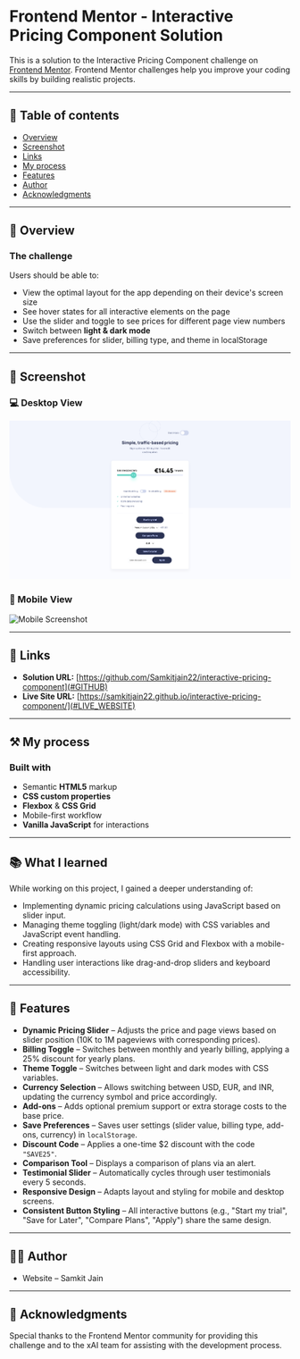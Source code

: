 # Frontend Mentor - Interactive Pricing Component Solution

This is a solution to the Interactive Pricing Component challenge on [Frontend Mentor](https://www.frontendmentor.io/challenges/interactive-pricing-component-t0m8PIyY8). Frontend Mentor challenges help you improve your coding skills by building realistic projects.

---

## 📑 Table of contents
- [Overview](#overview)
- [Screenshot](#screenshot)
- [Links](#links)
- [My process](#my-process)
- [Features](#features)
- [Author](#author)
- [Acknowledgments](#acknowledgments)

---

## 📝 Overview

### The challenge
Users should be able to:

- View the optimal layout for the app depending on their device's screen size
- See hover states for all interactive elements on the page
- Use the slider and toggle to see prices for different page view numbers
- Switch between **light & dark mode**
- Save preferences for slider, billing type, and theme in localStorage

---

## 📸 Screenshot

### 💻 Desktop View
![Desktop Screenshot](./screenshot/desktop-view.png)

### 📱 Mobile View
![Mobile Screenshot](./screenshot/mobile-view.png)

---

## 🔗 Links

- **Solution URL:** [https://github.com/Samkitjain22/interactive-pricing-component](#GITHUB)
- **Live Site URL:** [https://samkitjain22.github.io/interactive-pricing-component/](#LIVE_WEBSITE)

---

## ⚒️ My process

### Built with
- Semantic **HTML5** markup  
- **CSS custom properties**  
- **Flexbox** & **CSS Grid**  
- Mobile-first workflow  
- **Vanilla JavaScript** for interactions  

---

## 📚 What I learned
While working on this project, I gained a deeper understanding of:

- Implementing dynamic pricing calculations using JavaScript based on slider input.
- Managing theme toggling (light/dark mode) with CSS variables and JavaScript event handling.
- Creating responsive layouts using CSS Grid and Flexbox with a mobile-first approach.
- Handling user interactions like drag-and-drop sliders and keyboard accessibility.

---

## 🚀 Features

- **Dynamic Pricing Slider** – Adjusts the price and page views based on slider position (10K to 1M pageviews with corresponding prices).  
- **Billing Toggle** – Switches between monthly and yearly billing, applying a 25% discount for yearly plans.  
- **Theme Toggle** – Switches between light and dark modes with CSS variables.  
- **Currency Selection** – Allows switching between USD, EUR, and INR, updating the currency symbol and price accordingly.  
- **Add-ons** – Adds optional premium support or extra storage costs to the base price.  
- **Save Preferences** – Saves user settings (slider value, billing type, add-ons, currency) in `localStorage`.  
- **Discount Code** – Applies a one-time $2 discount with the code `"SAVE25"`.  
- **Comparison Tool** – Displays a comparison of plans via an alert.  
- **Testimonial Slider** – Automatically cycles through user testimonials every 5 seconds.  
- **Responsive Design** – Adapts layout and styling for mobile and desktop screens.  
- **Consistent Button Styling** – All interactive buttons (e.g., "Start my trial", "Save for Later", "Compare Plans", "Apply") share the same design.  

---

## 👨‍💻 Author
- Website – Samkit Jain

---

## 🙏 Acknowledgments
Special thanks to the Frontend Mentor community for providing this challenge and to the xAI team for assisting with the development process.
